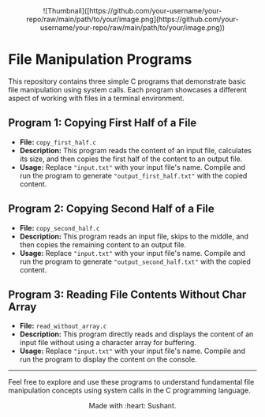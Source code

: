 <div align="center">
![Thumbnail]([https://github.com/your-username/your-repo/raw/main/path/to/your/image.png](https://github.com/your-username/your-repo/raw/main/path/to/your/image.png))

</div>

# File Manipulation Programs

This repository contains three simple C programs that demonstrate basic file manipulation using system calls. Each program showcases a different aspect of working with files in a terminal environment.

## Program 1: Copying First Half of a File

- **File:** `copy_first_half.c`
- **Description:** This program reads the content of an input file, calculates its size, and then copies the first half of the content to an output file.
- **Usage:** Replace `"input.txt"` with your input file's name. Compile and run the program to generate `"output_first_half.txt"` with the copied content.

## Program 2: Copying Second Half of a File

- **File:** `copy_second_half.c`
- **Description:** This program reads an input file, skips to the middle, and then copies the remaining content to an output file.
- **Usage:** Replace `"input.txt"` with your input file's name. Compile and run the program to generate `"output_second_half.txt"` with the copied content.

## Program 3: Reading File Contents Without Char Array

- **File:** `read_without_array.c`
- **Description:** This program directly reads and displays the content of an input file without using a character array for buffering.
- **Usage:** Replace `"input.txt"` with your input file's name. Compile and run the program to display the content on the console.

---

Feel free to explore and use these programs to understand fundamental file manipulation concepts using system calls in the C programming language.

<div align="center">
  Made with :heart: Sushant.
</div>
